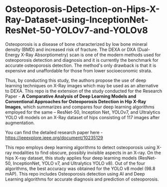 # Osteoporosis-Detection-on-Hips-X-Ray-Dataset-using-InceptionNet-ResNet-50-YOLOv7-and-YOLOv8
Osteoporosis is a disease of bone characterized by low bone mineral density (BMD) and increased risk of fracture. The DEXA or DXA (Dual-Energy X-Ray Absorptiometry) scan is one of the modern methods used for osteoporosis detection and diagnosis and it is currently the benchmark for accurate osteoporosis detection. The method's only drawback is that it is expensive and unaffordable for those from lower socioeconomic strata. 

Thus, by conducting this study, the authors propose the use of deep learning techniques on X-Ray images which may be used as an alternative to DEXA. This repo is the extension of the study conducted for the Research Paper - **A Comparative Analysis of Deep Learning Models and Conventional Approaches for Osteoporosis Detection in Hip X-Ray Images**, which summarizes and compares four deep learning algorithms employed for the same – ResNet-50, Inception Net, YOLOv7, and Ultralytics YOLO v8 models on an X-Ray dataset of hips consisting of 117 images after augmentation.

You can find the detailed research paper here - https://ieeexplore.ieee.org/document/10235129

This repo employs deep learning algorithms to detect osteoporosis using X-ray modalities to find obscure, possibly invisible aspects in an X-ray. On the hips X-ray dataset, this study applies four deep learning models (ResNet-50, InceptionNet, YOLO v7, and Ultralytics YOLO v8). Out of the four algorithms, the best accuracy was obtained for the YOLO v8 model (98.8 mAP). This repo includes Osteoporosis detection using AI and Deep Learning algorithms for accurate diagnosis and prediction of osteoporosis.
